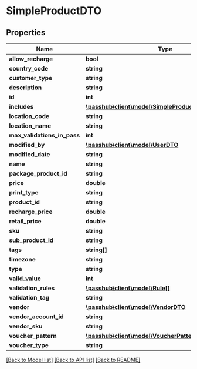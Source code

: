 # SimpleProductDTO

## Properties
Name | Type | Description | Notes
------------ | ------------- | ------------- | -------------
**allow_recharge** | **bool** |  | [optional] 
**country_code** | **string** |  | [optional] 
**customer_type** | **string** |  | [optional] 
**description** | **string** |  | [optional] 
**id** | **int** |  | [optional] 
**includes** | [**\passhub\client\model\SimpleProductConnectionDTO[]**](SimpleProductConnectionDTO.md) |  | [optional] 
**location_code** | **string** |  | [optional] 
**location_name** | **string** |  | [optional] 
**max_validations_in_pass** | **int** |  | [optional] 
**modified_by** | [**\passhub\client\model\UserDTO**](UserDTO.md) |  | [optional] 
**modified_date** | **string** |  | [optional] 
**name** | **string** |  | [optional] 
**package_product_id** | **string** |  | [optional] 
**price** | **double** |  | [optional] 
**print_type** | **string** |  | [optional] 
**product_id** | **string** |  | [optional] 
**recharge_price** | **double** |  | [optional] 
**retail_price** | **double** |  | [optional] 
**sku** | **string** |  | [optional] 
**sub_product_id** | **string** |  | [optional] 
**tags** | **string[]** |  | [optional] 
**timezone** | **string** |  | [optional] 
**type** | **string** |  | [optional] 
**valid_value** | **int** |  | [optional] 
**validation_rules** | [**\passhub\client\model\Rule[]**](Rule.md) |  | [optional] 
**validation_tag** | **string** |  | [optional] 
**vendor** | [**\passhub\client\model\VendorDTO**](VendorDTO.md) |  | [optional] 
**vendor_account_id** | **string** |  | [optional] 
**vendor_sku** | **string** |  | [optional] 
**voucher_pattern** | [**\passhub\client\model\VoucherPattern**](VoucherPattern.md) |  | [optional] 
**voucher_type** | **string** |  | [optional] 

[[Back to Model list]](../README.md#documentation-for-models) [[Back to API list]](../README.md#documentation-for-api-endpoints) [[Back to README]](../README.md)


